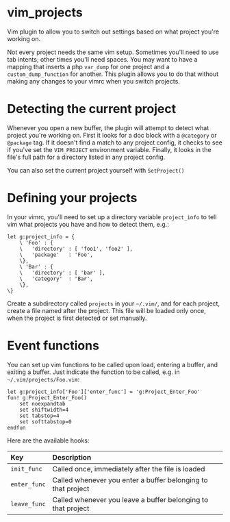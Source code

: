 vim\_projects
=============

Vim plugin to allow you to switch out settings based on what project you're
working on.

Not every project needs the same vim setup.  Sometimes you'll need to use tab
intents; other times you'll need spaces.  You may want to have a mapping that
inserts a php `var_dump` for one project and a `custom_dump_function` for
another.  This plugin allows you to do that without making any changes to your
vimrc when you switch projects.

Detecting the current project
=============================

Whenever you open a new buffer, the plugin will attempt to detect what project
you're working on.  First it looks for a doc block with a `@category` or
`@package` tag.  If it doesn't find a match to any project config, it checks to
see if you've set the `VIM_PROJECT` environment variable.  Finally, it looks in
the file's full path for a directory listed in any project config.

You can also set the current project yourself with `SetProject()`

Defining your projects
======================

In your vimrc, you'll need to set up a directory variable `project_info` to
tell vim what projects you have and how to detect them, e.g.:

```
let g:project_info = {
    \ 'Foo' : {
    \   'directory' : [ 'foo1', 'foo2' ],
    \   'package'   : 'Foo',
    \},
    \ 'Bar' : {
    \   'directory' : [ 'bar' ],
    \   'category'  : 'Bar',
    \},
\}
```

Create a subdirectory called `projects` in your `~/.vim/`, and for each
project, create a file named after the project.  This file will be loaded only
once, when the project is first detected or set manually.

Event functions
===============

You can set up vim functions to be called upon load, entering a buffer, and
exiting a buffer.  Just indicate the function to be called, e.g. in `~/.vim/projects/Foo.vim`:

```
let g:project_info['Foo']['enter_func'] = 'g:Project_Enter_Foo'
fun! g:Project_Enter_Foo()
    set noexpandtab
    set shiftwidth=4
    set tabstop=4
    set softtabstop=0
endfun
```

Here are the available hooks:

| Key          | Description                                                  |
|:------------ |:------------------------------------------------------------ |
| `init_func`  | Called once, immediately after the file is loaded            |
| `enter_func` | Called whenever you enter a buffer belonging to that project |
| `leave_func` | Called whenever you leave a buffer belonging to that project |


